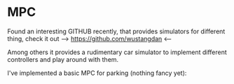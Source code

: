 # MPC

Found an interesting GITHUB recently, that provides simulators for different thing, check it out  --> https://github.com/wustangdan <--

Among others it provides a rudimentary car simulator to implement different controllers and play around with them. 

I've implemented a basic MPC for parking (nothing fancy yet):


